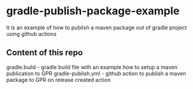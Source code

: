 # gradle-publish-package-example
It is an example of how to publish a maven package out of gradle project using github actions

## Content of this repo
gradle.build - gradle build file with an example how to setup a maven publication to GPR
gradle-publish.yml - github action to publish a maven package to GPR on release created action
